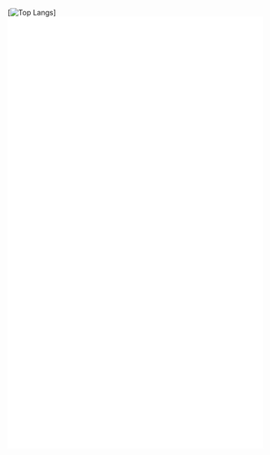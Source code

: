[![Top Langs](https://github-readme-stats-6zi6.vercel.app/api/top-langs/?username=gyoumi&hide=html,css&langs_count=20&layout=pie)]
![Metrics](./github-metrics.svg)
